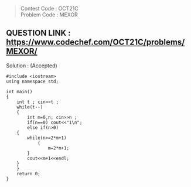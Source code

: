 >Contest Code : OCT21C <br>
>Problem Code : MEXOR <br>

## QUESTION LINK : https://www.codechef.com/OCT21C/problems/MEXOR/
Solution : (Accepted)

```
#include <iostream>
using namespace std;

int main() 
{ 
    int t ; cin>>t ;
    while(t--)
    {
        int m=0,n; cin>>n ;
        if(n==0) cout<<"1\n";
        else if(n>0)
	{
	    while(n>=2*m+1)
            {
       	        m=2*m+1;
	    }
	    cout<<m+1<<endl;
	}   
    }    
    return 0;
}

```

